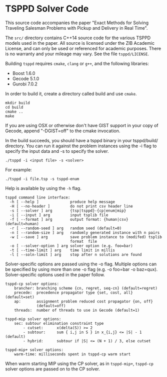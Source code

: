 # TSPPD Solver Code

This source code accompanies the paper "Exact Methods for Solving Traveling 
Salesman Problems with Pickup and Delivery in Real Time".

The `src/` directory contains C++14 source code for the various TSPPD models 
used in the paper. All source is licensed under the ZIB Academic License, and
can only be used or referenced for academic purposes. There is no warranty and
your mileage may vary. See the file `tsppd/LICENSE`.

Building `tsppd` requires `cmake`, `clang` or `g++`, and the following 
libraries:

* Boost 1.6.0
* Gecode 5.1.0
* Gurobi 7.0.2

In order to build it, create a directory called build and use `cmake`.

```
mkdir build
cd build
cmake ..
make
```

If you are using OSX or otherwise don't have GIST support in your copy of 
Gecode, append "-DGIST=off" to the cmake invocation.

In the build succeeds, you should have a tsppd binary in your tsppd/build/
directory. You can run it against the problem instances using the -i flag 
to specify the input data and -s to specify the solver.

```
./tsppd -i <input file> -s <solver>
```

For example:

```
./tsppd -i file.tsp -s tsppd-enum
```

Help is available by using the `-h` flag.

```
tsppd command line interface:
  -h [ --help ]              produce help message
  -H [ --no-header ]         do not print csv header line
  -s [ --solver ] arg        {tsp|tsppd}-{cp|enum|mip}
  -i [ --input ] arg         input tsplib file
  -f [ --format ] arg        output format: {human|csv} (default=human)
  -r [ --random-seed ] arg   random seed (default=0)
  -n [ --random-size ] arg   randomly generated instance with n pairs
  -w [ --save ] arg          save problem instance to (modifed) tsplib 
                             format  file
  -o [ --solver-option ] arg solver option (e.g. foo=bar)
  -t [ --time-limit ] arg    time limit in millis
  -l [ --soln-limit ] arg    stop after n solutions are found
```

Solver-specific options are passed using the -o flag. Multiple options can be 
specified by using more than one -o flag (e.g. -o foo=bar -o baz=qux). 
Solver-specific options used in the paper follow.

```
tsppd-cp solver options:
    brancher: branching scheme {cn, regret, seq-cn} (default=regret)
    precede:  precedence propagator type {set, cost, all} (default=set)
    ap:       assignment problem reduced cost propagator {on, off} 
              (default=off)
    threads:  number of threads to use in Gecode (default=1)

tsppd-mip solver options:
    sec: subtour elimination constraint type
        - cutset:      x(delta(S)) >= 2
        - subtour:     sum { i,j in S } in x_{i,j} <= |S| - 1 (default)
        - hybrid:      subtour if |S| <= (N + 1) / 3, else cutset

tsppd-mip+ solver options:
    warm-time: milliseconds spent in tsppd-cp warm start
```

When warm starting MIP using the CP solver, as in `tsppd-mip+`, `tsppd-cp`
solver options are passed on to the CP solver.
